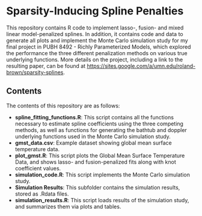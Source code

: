 # Sparsity-Inducing Spline Penalties
This repository contains R code to implement lasso-, fusion- and mixed linear model-penalized splines. In addition, it contains code and data to generate all plots and implement the Monte Carlo simulation study for my final project in PUBH 8492 - Richly Parameterized Models, which explored the performance the three different penalization methods on various true underlying functions.  More details on the project, including a link to the resulting paper, can be found at https://sites.google.com/a/umn.edu/roland-brown/sparsity-splines.

## Contents
The contents of this repository are as follows:

  - **spline_fitting_functions.R**: This script contains all the functions necessary to estimate spline coefficients using the three competing methods, as well as functions for generating the bathtub and doppler underlying functions used in the Monte Carlo simulation study.
  - **gmst_data.csv**: Example dataset showing global mean surface temperature data.
  - **plot_gmst.R**: This script plots the Global Mean Surface Temperature Data, and shows lasso- and fusion-penalized fits along with knot coefficient values.
  - **simulation_code.R**: This script implements the Monte Carlo simulation study.
  - **Simulation Results**: This subfolder contains the simulation results, stored as .Rdata files.
  - **simulation_results.R**: This script loads results of the simulation study, and summarizes them via plots and tables.